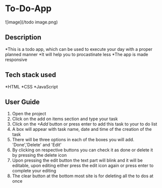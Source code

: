 # To-Do-App

![image](/todo image.png)

## Description 
*This is a todo app, which can be used to execute your day with a proper planned manner
*It will help you to procastinate less
*The app is made responsive

## Tech stack used
*HTML
*CSS
*JavaScript

## User Guide
1. Open the project
2. Click on the add on items section and type your task
3. Click on the _+Add_ button or press enter to add this task to your to do list
4. A box will appear with task name, date and time of the creation of the task
5. There will be three options in each of the boxes you will add. 'Done','Delete' and 'Edit'
6. By clicking on respective buttons you can check it as done or delete it by pressing the delete icon
7. Upon pressing the edit button the text part will blink and it will be editable, upon editing either press the edit icon again or press enter to complete your editing
8. The clear button at the bottom most site is for deleting all the to dos at once
